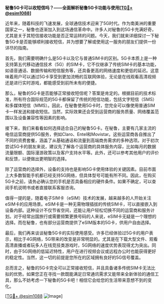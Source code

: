 **秘鲁5G卡可以收短信吗？——全面解析秘鲁5G卡功能与使用[[TG💪+ @esim1088](https://t.me/s/esim1088)]**

近年来，随着科技的飞速发展，全球通信技术迎来了5G时代。作为南美洲的重要国家之一，秘鲁也逐渐加入到这场通信革命中。许多人对秘鲁的5G卡充满好奇，尤其是关于其短信接收功能是否正常运转的问题。今天，我们就来详细探讨一下秘鲁5G卡是否能够顺利接收短信，并为想要了解或使用这一服务的朋友们提供一份详尽的指南。

首先，我们需要明确什么是5G卡以及它与普通SIM卡的区别。5G卡本质上是一种支持第五代移动通信技术（5G）的SIM卡，它不仅继承了传统SIM卡的基本功能，如语音通话、数据传输和短信服务等，还具备更高的网络速度和更低的延迟。这意味着用户可以通过5G卡享受到更加流畅的互联网体验，无论是在线观看高清视频还是进行实时游戏，都能感受到前所未有的便捷。

那么，秘鲁的5G卡是否能够正常接收短信呢？答案是肯定的。根据目前的技术标准，所有符合国际规范的5G卡都保留了传统的短信功能，包括文字短信（SMS）和多媒体短信（MMS）。因此，在秘鲁使用5G卡时，您完全可以像使用普通SIM卡一样发送和接收短信。当然，实际效果还会受到运营商的服务质量、网络覆盖范围以及设备兼容性等因素的影响。

接下来，我们来看看如何选择适合自己的秘鲁5G卡。在秘鲁，主要有几家主流的电信运营商提供5G服务，例如Claro、Entel和Movistar。这些运营商各自推出了不同的资费套餐，涵盖了从基础通话和流量到高端商务需求的多种选项。对于初次尝试5G卡的朋友来说，建议先了解各个运营商的具体服务内容，比如每月的数据流量限额、国际漫游政策以及客户支持水平等。此外，还可以参考其他用户的评价和反馈，以便做出更明智的选择。

除了运营商的选择外，设备的支持也是影响5G卡使用体验的关键因素。目前市面上大多数智能手机都已经支持5G网络，但具体型号可能有所不同。因此，在购买5G卡之前，请务必确认您的手机是否具备相应的硬件条件。如果不确定，可以查阅手机说明书或者直接联系客服咨询。

值得一提的是，随着电子SIM卡（eSIM）技术的发展，越来越多的人开始关注eSIM卡的应用场景。eSIM卡是一种无需物理插拔的传统SIM卡，可以直接嵌入到设备内部。这种设计不仅节省空间，还能让用户轻松切换不同的运营商和服务计划。对于经常出国旅行或需要频繁更换号码的人来说，eSIM卡无疑是一个理想的选择。而在秘鲁，也有部分运营商提供了eSIM版本的5G卡，供用户自由选择。

最后，我们再来谈谈秘鲁5G卡的实际使用感受。许多已经体验过5G卡的用户表示，相比于4G网络，5G带来的改变是非常明显的。尤其是在下载大型文件、观看高清直播或者玩多人在线竞技类游戏时，5G网络的速度优势表现得尤为突出。同时，由于5G网络的低延迟特性，用户在进行视频会议或远程办公时也能获得更好的稳定性。当然，这一切的前提是您所在的区域拥有良好的5G信号覆盖。

总而言之，秘鲁的5G卡完全可以正常接收短信，并且具备诸多传统SIM卡无法比拟的优势。如果您正在寻找一款既能满足日常通讯需求又能带来全新体验的通信工具，那么不妨考虑一下秘鲁的5G卡吧！相信它会给您的生活带来意想不到的变化。

[[TG💪+ @esim1088](https://t.me/s/esim1088) ![Image](https://i.postimg.cc/4NQfJmqS/Snipaste-2025-05-13-00-14-12.png)]